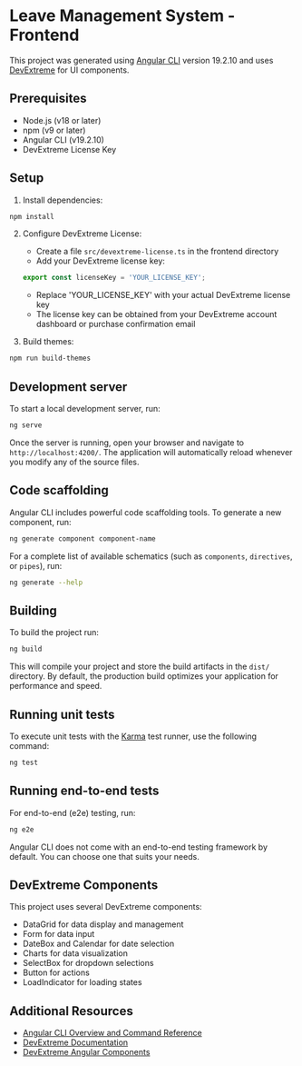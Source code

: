 # Leave Management System - Frontend

This project was generated using [Angular CLI](https://github.com/angular/angular-cli) version 19.2.10 and uses [DevExtreme](https://js.devexpress.com/) for UI components.

## Prerequisites

- Node.js (v18 or later)
- npm (v9 or later)
- Angular CLI (v19.2.10)
- DevExtreme License Key

## Setup

1. Install dependencies:
```bash
npm install
```

2. Configure DevExtreme License:
   - Create a file `src/devextreme-license.ts` in the frontend directory
   - Add your DevExtreme license key:
   ```typescript
   export const licenseKey = 'YOUR_LICENSE_KEY';
   ```
   - Replace 'YOUR_LICENSE_KEY' with your actual DevExtreme license key
   - The license key can be obtained from your DevExtreme account dashboard or purchase confirmation email

3. Build themes:
```bash
npm run build-themes
```

## Development server

To start a local development server, run:

```bash
ng serve
```

Once the server is running, open your browser and navigate to `http://localhost:4200/`. The application will automatically reload whenever you modify any of the source files.

## Code scaffolding

Angular CLI includes powerful code scaffolding tools. To generate a new component, run:

```bash
ng generate component component-name
```

For a complete list of available schematics (such as `components`, `directives`, or `pipes`), run:

```bash
ng generate --help
```

## Building

To build the project run:

```bash
ng build
```

This will compile your project and store the build artifacts in the `dist/` directory. By default, the production build optimizes your application for performance and speed.

## Running unit tests

To execute unit tests with the [Karma](https://karma-runner.github.io) test runner, use the following command:

```bash
ng test
```

## Running end-to-end tests

For end-to-end (e2e) testing, run:

```bash
ng e2e
```

Angular CLI does not come with an end-to-end testing framework by default. You can choose one that suits your needs.

## DevExtreme Components

This project uses several DevExtreme components:
- DataGrid for data display and management
- Form for data input
- DateBox and Calendar for date selection
- Charts for data visualization
- SelectBox for dropdown selections
- Button for actions
- LoadIndicator for loading states

## Additional Resources

- [Angular CLI Overview and Command Reference](https://angular.dev/tools/cli)
- [DevExtreme Documentation](https://js.devexpress.com/Documentation/)
- [DevExtreme Angular Components](https://js.devexpress.com/Documentation/Guide/Angular_Components/DevExtreme_Angular_Components/)
